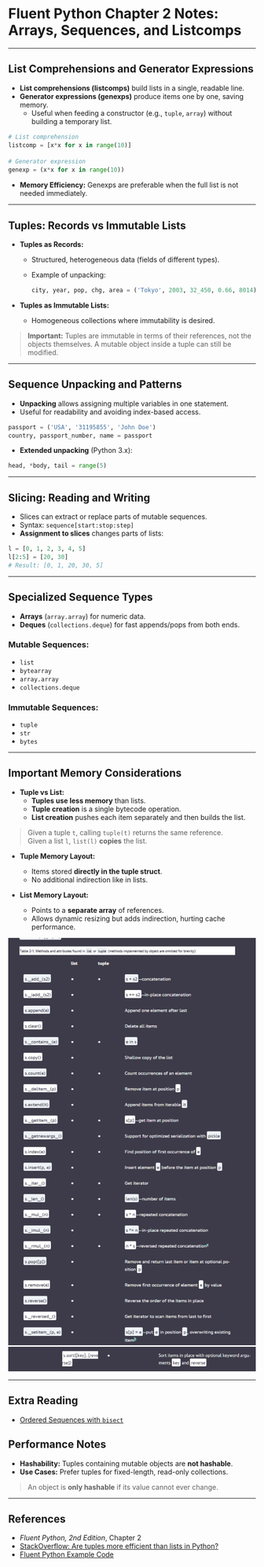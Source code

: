 
# Fluent Python Chapter 2 Notes: Arrays, Sequences, and Listcomps

---

## List Comprehensions and Generator Expressions

- **List comprehensions (listcomps)** build lists in a single, readable line.
- **Generator expressions (genexps)** produce items one by one, saving memory.
  - Useful when feeding a constructor (e.g., `tuple`, `array`) without building a temporary list.

```python
# List comprehension
listcomp = [x*x for x in range(10)]

# Generator expression
genexp = (x*x for x in range(10))
```

- **Memory Efficiency:** Genexps are preferable when the full list is not needed immediately.

---

## Tuples: Records vs Immutable Lists

- **Tuples as Records:**
  - Structured, heterogeneous data (fields of different types).
  - Example of unpacking:

    ```python
    city, year, pop, chg, area = ('Tokyo', 2003, 32_450, 0.66, 8014)
    ```

- **Tuples as Immutable Lists:**
  - Homogeneous collections where immutability is desired.

> **Important:** Tuples are immutable in terms of their references, not the objects themselves. A mutable object inside a tuple can still be modified.

---

## Sequence Unpacking and Patterns

- **Unpacking** allows assigning multiple variables in one statement.
- Useful for readability and avoiding index-based access.

```python
passport = ('USA', '31195855', 'John Doe')
country, passport_number, name = passport
```

- **Extended unpacking** (Python 3.x):

```python
head, *body, tail = range(5)
```

---

## Slicing: Reading and Writing

- Slices can extract or replace parts of mutable sequences.
- Syntax: `sequence[start:stop:step]`
- **Assignment to slices** changes parts of lists:

```python
l = [0, 1, 2, 3, 4, 5]
l[2:5] = [20, 30]
# Result: [0, 1, 20, 30, 5]
```

---

## Specialized Sequence Types

- **Arrays** (`array.array`) for numeric data.
- **Deques** (`collections.deque`) for fast appends/pops from both ends.

### Mutable Sequences:
- `list`
- `bytearray`
- `array.array`
- `collections.deque`

### Immutable Sequences:
- `tuple`
- `str`
- `bytes`

---

## Important Memory Considerations

- **Tuple vs List:**
  - **Tuples use less memory** than lists.
  - **Tuple creation** is a single bytecode operation.
  - **List creation** pushes each item separately and then builds the list.

> Given a tuple `t`, calling `tuple(t)` returns the same reference.  
> Given a list `l`, `list(l)` **copies** the list.

- **Tuple Memory Layout:**
  - Items stored **directly in the tuple struct**.
  - No additional indirection like in lists.
  
- **List Memory Layout:**
  - Points to a **separate array** of references.
  - Allows dynamic resizing but adds indirection, hurting cache performance.

![Tuple vs List Memory Layout 1](image.png)
![Tuple vs List Memory Layout 2](image-1.png)

---

## Extra Reading

- [Ordered Sequences with `bisect`](https://www.fluentpython.com/extra/ordered-sequences-with-bisect/)

## Performance Notes

- **Hashability:** Tuples containing mutable objects are **not hashable**.
- **Use Cases:** Prefer tuples for fixed-length, read-only collections.

> An object is **only hashable** if its value cannot ever change.

---

## References

- *Fluent Python, 2nd Edition*, Chapter 2
- [StackOverflow: Are tuples more efficient than lists in Python?](https://stackoverflow.com/questions/68630/are-tuples-more-efficient-than-lists-in-python/22140115#22140115)
- [Fluent Python Example Code](https://github.com/fluentpython/example-code-2e/blob/master/02-array-seq/listcomp_speed.py)

